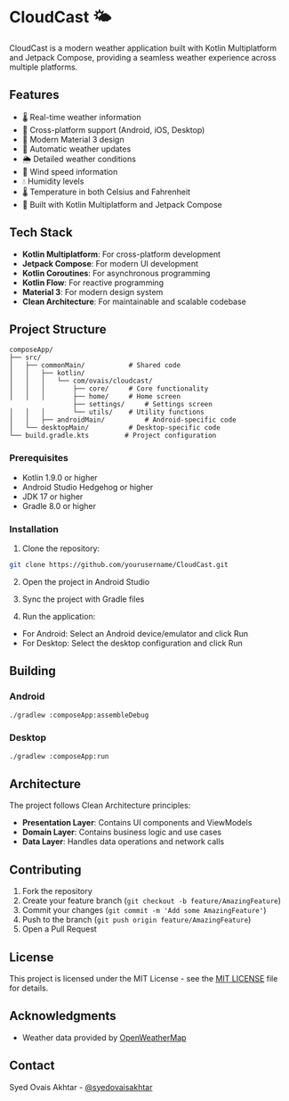 # CloudCast 🌤️

CloudCast is a modern weather application built with Kotlin Multiplatform and Jetpack Compose, providing a seamless weather experience across multiple platforms.

## Features

- 🌡️ Real-time weather information
- 📱 Cross-platform support (Android, iOS, Desktop)
- 🎨 Modern Material 3 design
- 🔄 Automatic weather updates
- 🌦️ Detailed weather conditions
- 💨 Wind speed information
- 💧 Humidity levels
- 🌡️ Temperature in both Celsius and Fahrenheit
- 🚀 Built with Kotlin Multiplatform and Jetpack Compose

## Tech Stack

- **Kotlin Multiplatform**: For cross-platform development
- **Jetpack Compose**: For modern UI development
- **Kotlin Coroutines**: For asynchronous programming
- **Kotlin Flow**: For reactive programming
- **Material 3**: For modern design system
- **Clean Architecture**: For maintainable and scalable codebase

## Project Structure

```
composeApp/
├── src/
│   ├── commonMain/           # Shared code
│   │   ├── kotlin/
│   │   │   └── com/ovais/cloudcast/
│   │   │       ├── core/     # Core functionality
│   │   │       ├── home/     # Home screen
                ├── settings/     # Settings screen
│   │   │       └── utils/    # Utility functions
│   │   ├── androidMain/          # Android-specific code
│   └── desktopMain/          # Desktop-specific code
└── build.gradle.kts         # Project configuration
```

### Prerequisites

- Kotlin 1.9.0 or higher
- Android Studio Hedgehog or higher
- JDK 17 or higher
- Gradle 8.0 or higher

### Installation

1. Clone the repository:
```bash
git clone https://github.com/yourusername/CloudCast.git
```

2. Open the project in Android Studio

3. Sync the project with Gradle files

4. Run the application:
  - For Android: Select an Android device/emulator and click Run
  - For Desktop: Select the desktop configuration and click Run

## Building

### Android
```bash
./gradlew :composeApp:assembleDebug
```

### Desktop
```bash
./gradlew :composeApp:run
```

## Architecture

The project follows Clean Architecture principles:

- **Presentation Layer**: Contains UI components and ViewModels
- **Domain Layer**: Contains business logic and use cases
- **Data Layer**: Handles data operations and network calls

## Contributing

1. Fork the repository
2. Create your feature branch (`git checkout -b feature/AmazingFeature`)
3. Commit your changes (`git commit -m 'Add some AmazingFeature'`)
4. Push to the branch (`git push origin feature/AmazingFeature`)
5. Open a Pull Request

## License

This project is licensed under the MIT License - see the [MIT LICENSE](LICENSE.txt) file for details.

## Acknowledgments

- Weather data provided by [OpenWeatherMap](https://www.weatherapi.com/api-explorer.aspx/)

## Contact

Syed Ovais Akhtar - [@syedovaisakhtar](https://linkedin.com/in/syedovaisakhtar)